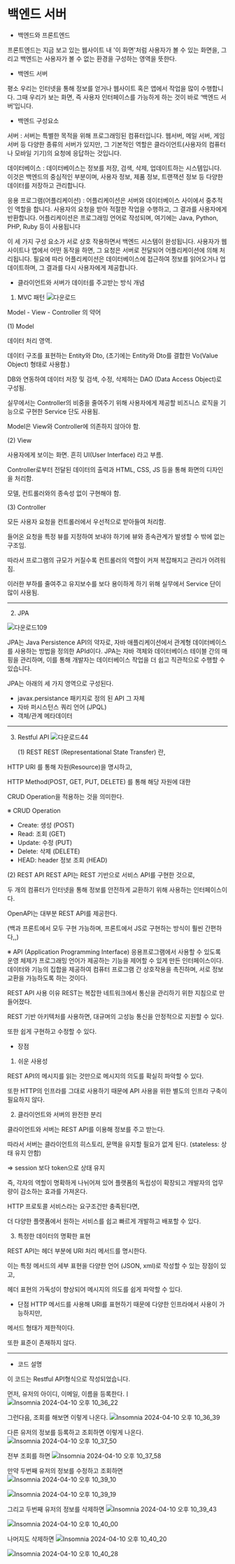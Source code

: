 # 백엔드 서버

* 백엔드와 프론트엔드

프론트엔드는 지금 보고 있는 웹사이트 내 '이 화면'처럼 사용자가 볼 수 있는 화면을, 
그리고 백엔드는 사용자가 볼 수 없는 환경을 구성하는 영역을 뜻한다.

* 백엔드 서버

평소 우리는 인터넷을 통해 정보를 얻거나 웹사이트 혹은 앱에서 작업을 많이 수행합니다. 
그때 우리가 보는 화면, 즉 사용자 인터페이스를 가능하게 하는 것이 바로 ‘백엔드 서버’입니다. 

* 백엔드 구성요소

서버 : 서버는 특별한 목적을 위해 프로그래밍된 컴퓨터입니다. 웹서버, 메일 서버, 게임 서버 등 다양한 종류의 서버가 있지만, 그 기본적인 역할은 클라이언트(사용자의 컴퓨터나 모바일 기기)의 요청에 응답하는 것입니다.

데이터베이스 : 데이터베이스는 정보를 저장, 검색, 삭제, 업데이트하는 시스템입니다. 이것은 백엔드의 중심적인 부분이며, 사용자 정보, 제품 정보, 트랜잭션 정보 등 다양한 데이터를 저장하고 관리합니다.

응용 프로그램(어플리케이션) : 어플리케이션은 서버와 데이터베이스 사이에서 중추적인 역할을 합니다. 사용자의 요청을 받아 적절한 작업을 수행하고, 그 결과를 사용자에게 반환합니다. 어플리케이션은 프로그래밍 언어로 작성되며, 여기에는 Java, Python, PHP, Ruby 등이 사용됩니다

이 세 가지 구성 요소가 서로 상호 작용하면서 백엔드 시스템이 완성됩니다. 사용자가 웹사이트나 앱에서 어떤 동작을 하면, 그 요청은 서버로 전달되어 어플리케이션에 의해 처리됩니다. 필요에 따라 어플리케이션은 데이터베이스에 접근하여 정보를 읽어오거나 업데이트하며, 그 결과를 다시 사용자에게 제공합니다.

 * 클라이언트와 서버가 데이터를 주고받는 방식 개념

1. MVC 패턴
  ![다운로드](https://github.com/namgisung/webserver-Restful-API/assets/109130108/ade48c69-cc0f-46d7-bab2-b8d6d2137cab)
  
  Model - View - Controller 의 약어
 
  (1) Model
  
  데이터 처리 영역.

  데이터 구조를 표현하는 Entity와 Dto, (초기에는 Entity와 Dto를 결합한 Vo(Value Object) 형태로 사용함.)

  DB와 연동하여 데이터 저장 및 검색, 수정, 삭제하는  DAO (Data Access Object)로 구성됨.

  실무에서는 Controller의 비중을 줄여주기 위해 사용자에게 제공할 비즈니스 로직을 기능으로 구현한 Service 단도 사용됨.

  Model은 View와 Controller에 의존하지 않아야 함.

 

  (2) View
  
  사용자에게 보이는 화면. 흔히 UI(User Interface) 라고 부름.

  Controller로부터 전달된 데이터의 출력과 HTML, CSS, JS 등을 통해 화면의 디자인을 처리함.

  모델, 컨트롤러와의 종속성 없이 구현해야 함.


  (3) Controller
  
  모든 사용자 요청을 컨트롤러에서 우선적으로 받아들여 처리함.

  들어온 요청을 특정 뷰를 지정하여 보내야 하기에 뷰와 종속관계가 발생할 수 밖에 없는 구조임.

  따라서 프로그램의 규모가 커질수록 컨트롤러의 역할이 커져 복잡해지고 관리가 어려워짐.

  이러한 부하를 줄여주고 유지보수를 보다 용이하게 하기 위해 실무에서 Service 단이 많이 사용됨.

-----

2. JPA

  ![다운로드109](https://github.com/namgisung/webserver-Restful-API/assets/109130108/f96c46ba-492d-48ed-81d7-0b2a507b1fc6)

  JPA는 Java Persistence API의 약자로, 자바 애플리케이션에서 관계형 데이터베이스를 사용하는 방법을 정의한 APId이다. 
  JPA는 자바 객체와 데이터베이스 테이블 간의 매핑을 관리하며, 이를 통해 개발자는 데이터베이스 작업을 더 쉽고 직관적으로 
  수행할 수 있습니다.

  JPA는 아래의 세 가지 영역으로 구성된다.

  * javax.persistance 패키지로 정의 된 API 그 자체
  * 자바 퍼시스턴스 쿼리 언어 (JPQL)
  * 객체/관계 메타데이터

-----

3. Restful API
   ![다운로드44](https://github.com/namgisung/webserver-Restful-API/assets/109130108/12ccbf87-6414-4e74-b96e-516ee6deafb1)

   (1) REST
  REST (Representational State Transfer) 란,

  HTTP URI 를 통해 자원(Resource)을 명시하고,

  HTTP Method(POST, GET, PUT, DELETE) 를 통해 해당 자원에 대한

  CRUD Operation을 적용하는 것을 의미한다.

  ※ CRUD Operation
  - Create: 생성 (POST)
  - Read: 조회 (GET)
  - Update: 수정 (PUT)
  - Delete: 삭제 (DELETE)
  - HEAD: header 정보 조회 (HEAD)
  
  (2) REST API
  REST API는 REST 기반으로 서비스 API를 구현한 것으로,

  두 개의 컴퓨터가 인터넷을 통해 정보를 안전하게 교환하기 위해 사용하는 인터페이스이다.

  OpenAPI는 대부분 REST API를 제공한다.

  (백과 프론트에서 모두 구현 가능하며, 프론트에서 JS로 구현하는 방식이 훨씬 간편하다,,)

  ※ API (Application Programming Interface)
  응용프로그램에서 사용할 수 있도록 운영 체제가 프로그래밍 언어가 제공하는 기능을 제어할 수 있게 만든 인터페이스이다.
  데이터와 기능의 집합을 제공하여 컴퓨터 프로그램 간 상호작용을 촉진하며, 서로 정보 교환을 가능하도록 하는 것이다.

  REST API 사용 이유
  REST는 복잡한 네트워크에서 통신을 관리하기 위한 지침으로 만들어졌다.

  REST 기반 아키텍처를 사용하면, 대규며의 고성능 통신을 안정적으로 지원할 수 있다.

  또한 쉽게 구현하고 수정할 수 있다.

 

  * 장점
  1. 쉬운 사용성

  REST API의 메시지를 읽는 것만으로 메시지의 의도를 확실히 파악할 수 있다.

  또한 HTTP의 인프라를 그대로 사용하기 때문에 API 사용을 위한 별도의 인프라 구축이 필요하지 않다.

 

  2. 클라이언트와 서버의 완전한 분리

  클라이언트와 서버는 REST API를 이용해 정보를 주고 받는다. 

  따라서 서버는 클라이언트의 히스토리, 문맥을 유지할 필요가 없게 된다. (stateless: 상태 유지 안함)

  => session 보다 token으로 상태 유지

  즉, 각자의 역할이 명확하게 나뉘어져 있어 플랫폼의 독립성이 확장되고 개발자의 업무량이 감소하는 효과를 가져온다.

  HTTP 프로토콜 서비스라는 요구조건만 충족된다면,

  더 다양한 플랫폼에서 원하는 서비스를 쉽고 빠르게 개발하고 배포할 수 있다.

 

  3. 특정한 데이터의 명확한 표현

  REST API는 헤더 부분에 URI 처리 메서드를 명시한다.

  이는 특정 메서드의 세부 표현을 다양한 언어 (JSON, xml)로 작성할 수 있는 장점이 있고,

  헤더 표현의 가독성이 향상되어 메시지의 의도를 쉽게 파악할 수 있다.

 

  * 단점
  HTTP 메서드를 사용해 URI를 표현하기 때문에 다양한 인프라에서 사용이 가능하지만,

  메서드 형태가 제한적이다.

  또한 표준이 존재하지 않다.

-----

 * 코드 설명

  이 코드는 Restful API형식으로 작성되었습니다.

  먼저, 유저의 아이디, 이메일, 이름을 등록한다.ㅣ
  ![Insomnia 2024-04-10 오후 10_36_22](https://github.com/namgisung/webserver-Restful-API/assets/109130108/0008bb03-3837-4f03-a012-202a9c0a4389)

  그런다음, 조회를 해보면 이렇게 나온다.
  ![Insomnia 2024-04-10 오후 10_36_39](https://github.com/namgisung/webserver-Restful-API/assets/109130108/16951a8f-0787-4998-a425-c8c2c38f0f5a)

  다른 유저의 정보를 등록하고 조회하면 이렇게 나온다.
  ![Insomnia 2024-04-10 오후 10_37_50](https://github.com/namgisung/webserver-Restful-API/assets/109130108/1a6fd2c7-6802-46bf-9def-a6000338863f)

  전부 조회를 하면
  ![Insomnia 2024-04-10 오후 10_37_58](https://github.com/namgisung/webserver-Restful-API/assets/109130108/68093ad2-31bb-4430-a1ba-7f9cdf3f75b7)

  만약 두번째 유저의 정보를 수정하고 조회하면
  ![Insomnia 2024-04-10 오후 10_39_10](https://github.com/namgisung/webserver-Restful-API/assets/109130108/df5d72b3-9856-44eb-8687-23716abaa489)

  ![Insomnia 2024-04-10 오후 10_39_19](https://github.com/namgisung/webserver-Restful-API/assets/109130108/9558c86a-33a4-4720-83e2-c541d2b450d9)

  그리고 두번째 유저의 정보를 삭제하면
  ![Insomnia 2024-04-10 오후 10_39_43](https://github.com/namgisung/webserver-Restful-API/assets/109130108/9f98db5c-0461-4544-bfa1-5087e70e6ee8)
  
  ![Insomnia 2024-04-10 오후 10_40_00](https://github.com/namgisung/webserver-Restful-API/assets/109130108/c39b51e5-6949-4ae1-aeb8-34d838271a02)

  나머지도 삭제하면
  ![Insomnia 2024-04-10 오후 10_40_20](https://github.com/namgisung/webserver-Restful-API/assets/109130108/7fb99900-5d64-4078-b638-6c4d2aaed27d)
  
  ![Insomnia 2024-04-10 오후 10_40_28](https://github.com/namgisung/webserver-Restful-API/assets/109130108/80df6004-8860-4ff9-a2ba-c5c85f149637)

  

  

  

  
  
  
